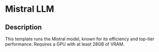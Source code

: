 # Mistral LLM

## Description
This template runs the Mistral model, known for its efficiency and top-tier performance. Requires a GPU with at least 28GB of VRAM.

